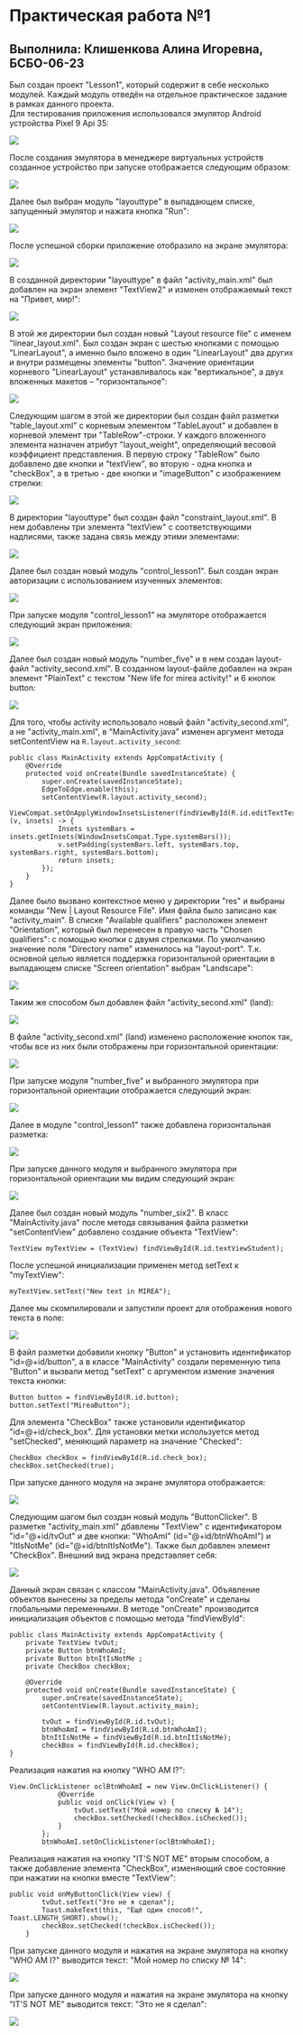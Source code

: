 # Практическая работа №1  
## Выполнила: Клишенкова Алина Игоревна, БСБО-06-23  
Был создан проект "Lesson1", который содержит в себе несколько модулей. Каждый модуль отведён на отдельное практическое задание в рамках данного проекта.  
Для тестирования приложения использовался эмулятор Android устройства Pixel 9 Api 35:
  
![](https://github.com/alinaklishenkova/Lesson1/blob/master/screenshots/5350285042196281890.jpg)  

После создания эмулятора в менеджере виртуальных устройств созданное устройство при запуске отображается следующим образом:  

![](https://github.com/alinaklishenkova/Lesson1/blob/master/screenshots/5350285042196281899.jpg)

Далее был выбран модуль "layouttype" в выпадающем списке, запущенный эмулятор и нажата кнопка "Run":  

![](https://github.com/alinaklishenkova/Lesson1/blob/master/screenshots/5350285042196281901.jpg)

После успешной сборки приложение отобразило на экране эмулятора:

![](https://github.com/alinaklishenkova/Lesson1/blob/master/screenshots/5348541332718742945.jpg)  

В созданной директории "layouttype" в файл "activity_main.xml" был добавлен на экран элемент "TextView2" и изменен отображаемый текст на "Привет, мир!":

![](https://github.com/alinaklishenkova/Lesson1/blob/master/screenshots/5366412253550734516.jpg)  

В этой же директории был создан новый "Layout resource file" с именем "linear_layout.xml". Был создан экран с шестью кнопками с помощью "LinearLayout", а именно было вложено в один "LinearLayout" два других и внутри размещены элементы "button". Значение ориентации корневого "LinearLayout" устанавливалось как "вертикальное", а двух вложенных макетов – "горизонтальное":

![](https://github.com/alinaklishenkova/Lesson1/blob/master/screenshots/5366412253550734611.jpg)

Следующим шагом в этой же директории был создан файл разметки "table_layout.xml" с корневым элементом "TableLayout" и добавлен в корневой элемент три "TableRow"-строки. У каждого вложенного элемента назначен атрибут "layout_weight", определяющий весовой коэффициент представления. В первую строку "TableRow" было добавлено две кнопки и "textView", во вторую - одна кнопка и "checkBox", а в третью - две кнопки и "imageButton" с изображением стрелки:
 
![](https://github.com/alinaklishenkova/Lesson1/blob/master/screenshots/5366412253550734654.jpg)

В директории "layouttype" был создан файл "constraint_layout.xml". В нем добавлены три элемента "textView" с соответствующими надписями, также задана связь между этими элементами:

![](https://github.com/alinaklishenkova/Lesson1/blob/master/screenshots/5366412253550734695.jpg)

Далее был создан новый модуль "control_lesson1". Был создан экран авторизации с использованием изученных элементов:

![](https://github.com/alinaklishenkova/Lesson1/blob/master/screenshots/5366412253550734967.jpg)

При запуске модуля "control_lesson1" на эмуляторе отображается следующий экран приложения:

![](https://github.com/alinaklishenkova/Lesson1/blob/master/screenshots/5366412253550734991.jpg)

Далее был создан новый модуль "number_five" и в нем создан layout-файл "activity_second.xml". В созданном layout-файле добавлен на экран элемент "PlainText" с текстом "New life for mirea activity!" и 6 кнопок button:

![](https://github.com/alinaklishenkova/Lesson1/blob/master/screenshots/5368796218098053984.jpg)

Для того, чтобы activity использовало новый файл "activity_second.xml", а не "activity_main.xml", в "MainActivity.java" изменен аргумент метода setContentView на `R.layout.activity_second`:

```
public class MainActivity extends AppCompatActivity {
    @Override
    protected void onCreate(Bundle savedInstanceState) {
        super.onCreate(savedInstanceState);
        EdgeToEdge.enable(this);
        setContentView(R.layout.activity_second);
        ViewCompat.setOnApplyWindowInsetsListener(findViewById(R.id.editTextText), (v, insets) -> {
            Insets systemBars = insets.getInsets(WindowInsetsCompat.Type.systemBars());
            v.setPadding(systemBars.left, systemBars.top, systemBars.right, systemBars.bottom);
            return insets;
        });
    }
}
```
Далее было вызвано контекстное меню у директории "res" и выбраны команды "New | Layout Resource File". Имя файла было записано как "activity_main". В списке "Available qualifiers" расположен элемент "Orientation", который был перенесен в правую часть "Chosen qualifiers": с помощью кнопки с двумя стрелками. По умолчанию значение поля "Directory name" изменилось на "layout-port". Т.к. основной целью является поддержка горизонтальной ориентации в выпадающем списке "Screen orientation" выбран "Landscape":

![](https://github.com/alinaklishenkova/Lesson1/blob/master/screenshots/5368796218098054473.jpg)

Таким же способом был добавлен файл "activity_second.xml" (land):

![](https://github.com/alinaklishenkova/Lesson1/blob/master/screenshots/5368796218098054472.jpg)

В файле "activity_second.xml" (land) изменено расположение кнопок так, чтобы все из них были отображены при горизонтальной ориентации:

![](https://github.com/alinaklishenkova/Lesson1/blob/master/screenshots/5368796218098054525.jpg)

При запуске модуля "number_five" и выбранного эмулятора при горизонтальной ориентации отображается следующий экран:

![](https://github.com/alinaklishenkova/Lesson1/blob/master/screenshots/5371048017911738336.jpg)

Далее в модуле "control_lesson1" также добавлена горизонтальная разметка:

![](https://github.com/alinaklishenkova/Lesson1/blob/master/screenshots/5371048017911738350.jpg)

При запуске данного модуля и выбранного эмулятора при горизонтальной ориентации мы видим следующий экран:

![](https://github.com/alinaklishenkova/Lesson1/blob/master/screenshots/5371048017911738354.jpg)

Далее был создан новый модуль "number_six2". В класс "MainActivity.java" после метода связывания файла разметки "setContentView" добавлено создание объекта "TextView":
```
TextView myTextView = (TextView) findViewById(R.id.textViewStudent);
```
После успешной инициализации применен метод setText к "myTextView":
```
myTextView.setText("New text in MIREA");
```
Далее мы скомпилировали и запустили проект для отображения нового текста в поле:

![](https://github.com/alinaklishenkova/Lesson1/blob/master/screenshots/5377536399235999654.jpg)

В файл разметки добавили кнопку "Button" и установить идентификатор "id=@+id/button", а в классе "MainActivity" создали переменную типа "Button" и вызвали метод "setText" с аргументом измение значения текста кнопки:

```
Button button = findViewById(R.id.button);
button.setText("MireaButton");
```
Для элемента "CheckBox" также установили идентификатор "id=@+id/check_box". Для установки метки используется метод "setChecked", меняющий параметр на значение "Checked":
```
CheckBox checkBox = findViewById(R.id.check_box);
checkBox.setChecked(true);
```
При запуске данного модуля на экране эмулятора отображается:

![](https://github.com/alinaklishenkova/Lesson1/blob/master/screenshots/5377536399235999675.jpg)

Следующим шагом был создан новый модуль "ButtonClicker". В разметке "activity_main.xml" дбавлены "TextView" с идентификатором "id="@+id/tvOut" и две кнопки: "WhoAmI" (id="@+id/btnWhoAmI") и "ItIsNotMe" (id="@+id/btnItIsNotMe"). Также был добавлен элемент "CheckBox". Внешний вид экрана представляет себя:

![](https://github.com/alinaklishenkova/Lesson1/blob/master/screenshots/5377536399235999814.jpg) 

Данный экран связан с классом "MainActivity.java". Объявление объектов вынесены за пределы метода "onCreate" и сделаны глобальными переменными. В методе "onCreate" производится инициализация объектов с помощью метода "findViewById":
```
public class MainActivity extends AppCompatActivity {
    private TextView tvOut;
    private Button btnWhoAmI;
    private Button btnItIsNotMe ;
    private CheckBox checkBox;

    @Override
    protected void onCreate(Bundle savedInstanceState) {
        super.onCreate(savedInstanceState);
        setContentView(R.layout.activity_main);

        tvOut = findViewById(R.id.tvOut);
        btnWhoAmI = findViewById(R.id.btnWhoAmI);
        btnItIsNotMe = findViewById(R.id.btnItIsNotMe);
        checkBox = findViewById(R.id.checkBox);
}
```
Реализация нажатия на кнопку "WHO AM I?":
```
View.OnClickListener oclBtnWhoAmI = new View.OnClickListener() {
            @Override
            public void onClick(View v) {
                tvOut.setText("Мой номер по списку № 14");
                checkBox.setChecked(!checkBox.isChecked());
            }
        };
        btnWhoAmI.setOnClickListener(oclBtnWhoAmI);
```
Реализация нажатия на кнопку "IT'S NOT ME" вторым способом, а также добавление элемента "CheckBox", изменяющий свое состояние при нажатии на кнопки вместе "TextView":
```
public void onMyButtonClick(View view) {
        tvOut.setText("Это не я сделал");
        Toast.makeText(this, "Ещё один способ!", Toast.LENGTH_SHORT).show();
        checkBox.setChecked(!checkBox.isChecked());
    }
```
При запуске данного модуля и нажатия на экране эмулятора на кнопку "WHO AM I?" выводится текст: "Мой номер по списку № 14":

![](https://github.com/alinaklishenkova/Lesson1/blob/master/screenshots/5377536399235999815%20(1).jpg)

При запуске данного модуля и нажатия на экране эмулятора на кнопку "IT'S NOT ME" выводится текст: "Это не я сделал":

![](https://github.com/alinaklishenkova/Lesson1/blob/master/screenshots/5377536399235999818.jpg)
